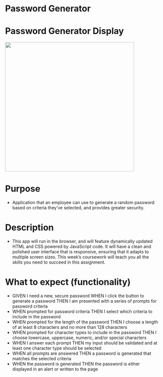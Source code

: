 # Password Generator
# Password Generator Display
<img src=".assets\images\pwgen.png" width="420"/>

# Purpose 
* Application that an employee can use to generate a random password based on criteria they’ve selected, and provides greater security.

# Description 
*  This app will run in the browser, and will feature dynamically updated HTML and CSS powered by JavaScript code. It will have a clean and polished user interface that is responsive, ensuring that it adapts to multiple screen sizes. This week’s coursework will teach you all the skills you need to succeed in this assignment.

# What to expect (functionality)
* GIVEN I need a new, secure password
WHEN I click the button to generate a password
THEN I am presented with a series of prompts for password criteria
* WHEN prompted for password criteria
THEN I select which criteria to include in the password
* WHEN prompted for the length of the password
THEN I choose a length of at least 8 characters and no more than 128 characters
* WHEN prompted for character types to include in the password
THEN I choose lowercase, uppercase, numeric, and/or special characters
* WHEN I answer each prompt
THEN my input should be validated and at least one character type should be selected
* WHEN all prompts are answered
THEN a password is generated that matches the selected criteria
* WHEN the password is generated
THEN the password is either displayed in an alert or written to the page